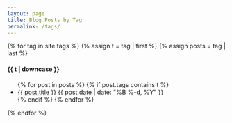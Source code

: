 ```yaml
---
layout: page
title: Blog Posts by Tag
permalink: /tags/
---
```


{% for tag in site.tags %}
  {% assign t = tag | first %}
  {% assign posts = tag | last %}

  <h4 id="#{{ t }}">
    {{ t | downcase }}
  </h4>
  <ul>
    {% for post in posts %}
      {% if post.tags contains t %}
        <li>
          <a href="{{ post.url }}">{{ post.title }}</a>
          <span class="date">{{ post.date | date: "%B %-d, %Y"  }}</span>
        </li>
      {% endif %}
    {% endfor %}
  </ul>
{% endfor %}
